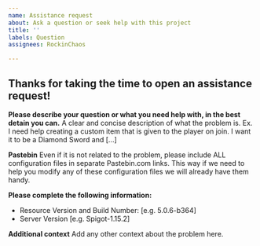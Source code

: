 ```yaml
---
name: Assistance request
about: Ask a question or seek help with this project
title: ''
labels: Question
assignees: RockinChaos

---
```


## Thanks for taking the time to open an assistance request!

**Please describe your question or what you need help with, in the best detain you can.**
A clear and concise description of what the problem is. Ex. I need help creating a custom item that is given to the player on join. I want it to be a Diamond Sword and [...]

**Pastebin**
Even if it is not related to the problem, please include ALL configuration files in separate Pastebin.com links. This way if we need to help you modify any of these configuration files we will already have them handy.

**Please complete the following information:**
 - Resource Version and Build Number: [e.g. 5.0.6-b364]
 - Server Version [e.g. Spigot-1.15.2]

**Additional context**
Add any other context about the problem here.

